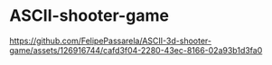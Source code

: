 # ASCII-shooter-game

https://github.com/FelipePassarela/ASCII-3d-shooter-game/assets/126916744/cafd3f04-2280-43ec-8166-02a93b1d3fa0